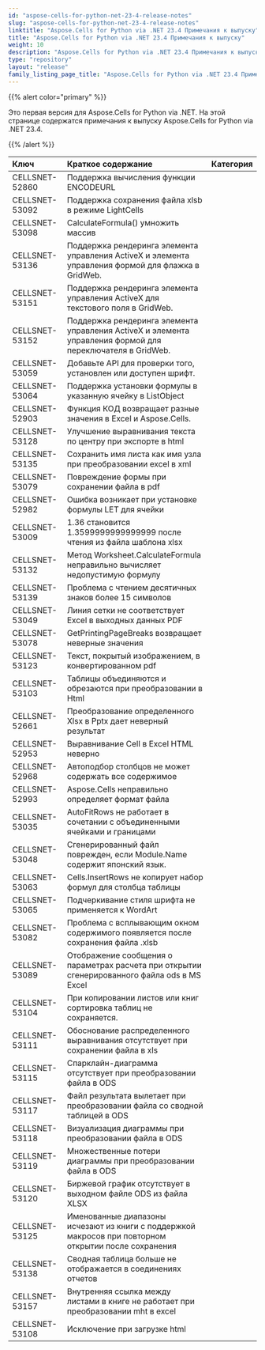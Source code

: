 ```yaml
---
id: "aspose-cells-for-python-net-23-4-release-notes"
slug: "aspose-cells-for-python-net-23-4-release-notes"
linktitle: "Aspose.Cells for Python via .NET 23.4 Примечания к выпуску"
title: "Aspose.Cells for Python via .NET 23.4 Примечания к выпуску"
weight: 10
description: "Aspose.Cells for Python via .NET 23.4 Примечания к выпуску – the latest updates and fixes."
type: "repository"
layout: "release"
family_listing_page_title: "Aspose.Cells for Python via .NET 23.4 Примечания к выпуску"
---
```

{{% alert color="primary" %}} 

Это первая версия для Aspose.Cells for Python via .NET.
На этой странице содержатся примечания к выпуску Aspose.Cells for Python via .NET 23.4.

{{% /alert %}} 

|**Ключ**|**Краткое содержание**|**Категория**|
| :- | :- | :- |
|CELLSNET-52860|Поддержка вычисления функции ENCODEURL|
|CELLSNET-53092|Поддержка сохранения файла xlsb в режиме LightCells|
|CELLSNET-53098|CalculateFormula() умножить массив|
|CELLSNET-53136|Поддержка рендеринга элемента управления ActiveX и элемента управления формой для флажка в GridWeb.|
|CELLSNET-53151|Поддержка рендеринга элемента управления ActiveX для текстового поля в GridWeb.|
|CELLSNET-53152|Поддержка рендеринга элемента управления ActiveX и элемента управления формой для переключателя в GridWeb.|
|CELLSNET-53059|Добавьте API для проверки того, установлен или доступен шрифт.|
|CELLSNET-53064|Поддержка установки формулы в указанную ячейку в ListObject|
|CELLSNET-52903|Функция КОД возвращает разные значения в Excel и Aspose.Cells.|
|CELLSNET-53128|Улучшение выравнивания текста по центру при экспорте в html|
|CELLSNET-53135|Сохранить имя листа как имя узла при преобразовании excel в xml|
|CELLSNET-53079|Повреждение формы при сохранении файла в pdf|
|CELLSNET-52982|Ошибка возникает при установке формулы LET для ячейки|
|CELLSNET-53009|1.36 становится 1.3599999999999999 после чтения из файла шаблона xlsx|
|CELLSNET-53132|Метод Worksheet.CalculateFormula неправильно вычисляет недопустимую формулу|
|CELLSNET-53139|Проблема с чтением десятичных знаков более 15 символов|
|CELLSNET-53049|Линия сетки не соответствует Excel в выходных данных PDF|
|CELLSNET-53078|GetPrintingPageBreaks возвращает неверные значения|
|CELLSNET-53123| Текст, покрытый изображением, в конвертированном pdf|
|CELLSNET-53103|Таблицы объединяются и обрезаются при преобразовании в Html|
|CELLSNET-52661|Преобразование определенного Xlsx в Pptx дает неверный результат|
|CELLSNET-52953| Выравнивание Cell в Excel HTML неверно|
|CELLSNET-52968|Автоподбор столбцов не может содержать все содержимое|
|CELLSNET-52993|Aspose.Cells неправильно определяет формат файла|
|CELLSNET-53035|AutoFitRows не работает в сочетании с объединенными ячейками и границами|
|CELLSNET-53048| Сгенерированный файл поврежден, если Module.Name содержит японский язык.|
|CELLSNET-53063|Cells.InsertRows не копирует набор формул для столбца таблицы|
|CELLSNET-53065|Подчеркивание стиля шрифта не применяется к WordArt|
|CELLSNET-53082|Проблема с всплывающим окном содержимого появляется после сохранения файла .xlsb|
|CELLSNET-53089|Отображение сообщения о параметрах расчета при открытии сгенерированного файла ods в MS Excel|
|CELLSNET-53104|При копировании листов или книг сортировка таблиц не сохраняется.|
|CELLSNET-53111|Обоснование распределенного выравнивания отсутствует при сохранении файла в xls|
|CELLSNET-53115|Спарклайн-диаграмма отсутствует при преобразовании файла в ODS|
|CELLSNET-53117|Файл результата вылетает при преобразовании файла со сводной таблицей в ODS|
|CELLSNET-53118|Визуализация диаграммы при преобразовании файла в ODS|
|CELLSNET-53119|Множественные потери диаграммы при преобразовании файла в ODS|
|CELLSNET-53120|Биржевой график отсутствует в выходном файле ODS из файла XLSX|
|CELLSNET-53125|Именованные диапазоны исчезают из книги с поддержкой макросов при повторном открытии после сохранения|
|CELLSNET-53138|Сводная таблица больше не отображается в соединениях отчетов|
|CELLSNET-53157|Внутренняя ссылка между листами в книге не работает при преобразовании mht в excel|
|CELLSNET-53108|Исключение при загрузке html|
